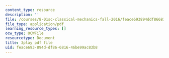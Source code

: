 ```yaml
---
content_type: resource
description: ''
file: /courses/8-01sc-classical-mechanics-fall-2016/feace693894ddf86681646be99ac83b8_lkeX42KQjac.pdf
file_type: application/pdf
learning_resource_types: []
ocw_type: OCWFile
resourcetype: Document
title: 3play pdf file
uid: feace693-894d-df86-6816-46be99ac83b8
---
```

